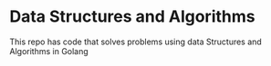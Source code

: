 # Data Structures and Algorithms

This repo has code that solves problems using data Structures and Algorithms in Golang
